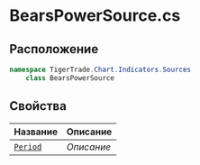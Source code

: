 
# BearsPowerSource.cs
## Расположение
```csharp
namespace TigerTrade.Chart.Indicators.Sources  
    class BearsPowerSource
```

## Свойства
| Название | Описание |
| --- | --- |
| [`Period`](./Свойства/Period.md) | *Описание* |
